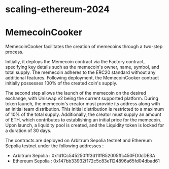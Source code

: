 # scaling-ethereum-2024
# MemecoinCooker
MemecoinCooker facilitates the creation of memecoins through a two-step process.

Initially, it deploys the Memecoin contract via the Factory contract, specifying key details such as the memecoin's owner, name, symbol, and total supply. The memecoin adheres to the ERC20 standard without any additional features. Following deployment, the MemecoinCooker contract initially possesses 100% of the created coin's supply.

The second step allows the launch of the memecoin on the desired exchange, with Uniswap v2 being the current supported platform. During token launch, the memecoin's creator must provide its address along with an initial team distribution. This initial distribution is restricted to a maximum of 10% of the total supply. Additionally, the creator must supply an amount of ETH, which contributes to establishing an initial price for the memecoin. Upon launch, a liquidity pool is created, and the Liquidity token is locked for a duration of 30 days.

The contracts are deployed on Arbitrum Sepolia testnet and Ethereum Sepolia testnet under the following addresses :
- Arbitrum Sepolia : 0x1d1Cc545250fff3d11ffB52005ffc450FD0cDE3A
- Ethereum Sepolia : 0x147bb33932f172c5c83e1124896a65fd04dbad61
